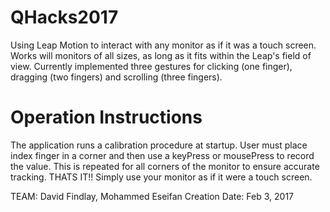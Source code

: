# QHacks2017
Using Leap Motion to interact with any monitor as if it was a touch screen. Works will monitors of all sizes, as long as it fits within the Leap's field of view. Currently implemented three gestures for clicking (one finger), dragging (two fingers) and scrolling (three fingers).

# Operation Instructions
The application runs a calibration procedure at startup. User must place index finger in a corner and then use a keyPress or mousePress to record the value. This is repeated for all corners of the monitor to ensure accurate tracking. THATS IT!! Simply use your monitor as if it were a touch screen.

TEAM: David Findlay, Mohammed Eseifan
Creation Date:  Feb 3, 2017

